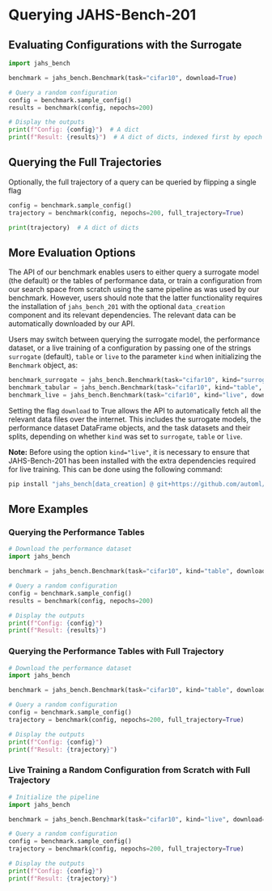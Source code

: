# Querying JAHS-Bench-201

## Evaluating Configurations with the Surrogate

```python
import jahs_bench

benchmark = jahs_bench.Benchmark(task="cifar10", download=True)

# Query a random configuration
config = benchmark.sample_config()
results = benchmark(config, nepochs=200)

# Display the outputs
print(f"Config: {config}")  # A dict
print(f"Result: {results}")  # A dict of dicts, indexed first by epoch and then by metric name
```

## Querying the Full Trajectories

Optionally, the full trajectory of a query can be queried by flipping a single flag

```python
config = benchmark.sample_config()
trajectory = benchmark(config, nepochs=200, full_trajectory=True)

print(trajectory)  # A dict of dicts
```




## More Evaluation Options

The API of our benchmark enables users to either query a surrogate model (the default) or the tables of performance data, or train a
configuration from our search space from scratch using the same pipeline as was used by our benchmark.
However, users should note that the latter functionality requires the installation of `jahs_bench_201` with the
optional `data_creation` component and its relevant dependencies. The relevant data can be automatically downloaded by
our API.

Users may switch between querying the surrogate model, the performance dataset, or a live training of a configuration
by passing one of the strings `surrogate` (default), `table` or `live` to the parameter `kind` when initializing the
`Benchmark` object, as:

```python
benchmark_surrogate = jahs_bench.Benchmark(task="cifar10", kind="surrogate", download=True)
benchmark_tabular = jahs_bench.Benchmark(task="cifar10", kind="table", download=True)
benchmark_live = jahs_bench.Benchmark(task="cifar10", kind="live", download=True)
```

Setting the flag `download` to True allows the API to automatically fetch all the relevant data files over the internet.
This includes the surrogate models, the performance dataset DataFrame objects, and the task datasets and their splits,
depending on whether `kind` was set to `surrogate`, `table` or `live`.

__Note:__ Before using the option `kind="live"`, it is necessary to ensure that JAHS-Bench-201 has been installed with
the extra dependencies required for live training. This can be done using the following command:

```bash
pip install "jahs_bench[data_creation] @ git+https://github.com/automl/jahs_bench_201.git"
```

## More Examples

### Querying the Performance Tables

```python
# Download the performance dataset
import jahs_bench

benchmark = jahs_bench.Benchmark(task="cifar10", kind="table", download=True)

# Query a random configuration
config = benchmark.sample_config()
results = benchmark(config, nepochs=200)

# Display the outputs
print(f"Config: {config}")
print(f"Result: {results}")

```

### Querying the Performance Tables with Full Trajectory

```python
# Download the performance dataset
import jahs_bench

benchmark = jahs_bench.Benchmark(task="cifar10", kind="table", download=True)

# Query a random configuration
config = benchmark.sample_config()
trajectory = benchmark(config, nepochs=200, full_trajectory=True)

# Display the outputs
print(f"Config: {config}")
print(f"Result: {trajectory}")
```

### Live Training a Random Configuration from Scratch with Full Trajectory

```python
# Initialize the pipeline
import jahs_bench

benchmark = jahs_bench.Benchmark(task="cifar10", kind="live", download=True)

# Query a random configuration
config = benchmark.sample_config()
trajectory = benchmark(config, nepochs=200, full_trajectory=True)

# Display the outputs
print(f"Config: {config}")
print(f"Result: {trajectory}")
```

